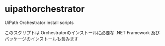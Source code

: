 # uipathorchestrator
UiPath Orchestrator install scripts

このスクリプトは
Orchestratorのインストールに必要な
.NET Framework 及びパッケージのインストールも含みます
